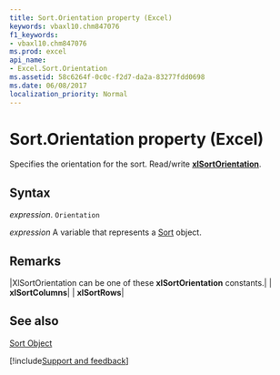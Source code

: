 ```yaml
---
title: Sort.Orientation property (Excel)
keywords: vbaxl10.chm847076
f1_keywords:
- vbaxl10.chm847076
ms.prod: excel
api_name:
- Excel.Sort.Orientation
ms.assetid: 58c6264f-0c0c-f2d7-da2a-83277fdd0698
ms.date: 06/08/2017
localization_priority: Normal
---
```



# Sort.Orientation property (Excel)

Specifies the orientation for the sort. Read/write  **[xlSortOrientation](Excel.XlSortOrientation.md)**.


## Syntax

_expression_. `Orientation`

_expression_ A variable that represents a [Sort](./Excel.Sort.md) object.


## Remarks





|XlSortOrientation can be one of these  **xlSortOrientation** constants.|
| **xlSortColumns**|
| **xlSortRows**|

## See also


[Sort Object](Excel.Sort.md)

[!include[Support and feedback](~/includes/feedback-boilerplate.md)]